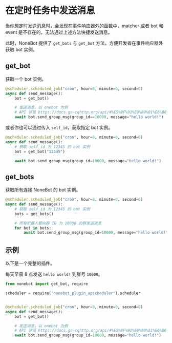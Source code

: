 # 在定时任务中发送消息

当你想定时发送消息时，会发现在事件响应器外的函数中，matcher 或者 bot 和 event 是不存在的，无法通过上述方法快捷发送消息。

此时，NoneBot 提供了 `get_bots` 与 `get_bot` 方法，方便开发者在事件响应器外获取 bot 实例。

## get_bot

获取一个 bot 实例。

```python
@scheduler.scheduled_job("cron", hour=8, minute=0, second=0)
async def send_message():
    bot = get_bot()

    # 发送消息，以 onebot 为例
    # API 详见 https://docs.go-cqhttp.org/api/#%E5%8F%91%E9%80%81%E6%B6%88%E6%81%AF
    await bot.send_group_msg(group_id==10000, message="hello world!")
```

或者你也可以通过传入 `self_id`，获取指定 bot 实例。

```python
@scheduler.scheduled_job("cron", hour=8, minute=0, second=0)
async def send_message():
    # 获取 self_id 为 12345 的 bot 实例
    bot = get_bot("12345")

    await bot.send_group_msg(group_id=10000, message="hello world!")
```

## get_bots

获取所有连接 NoneBot 的 bot 实例。

```python
@scheduler.scheduled_job("cron", hour=8, minute=0, second=0)
async def send_message():
    # 获取 self_id 为 12345 的 bot 实例
    bots = get_bots()

    # 所有机器人都向群 ID 为 10000 的群发送消息
    for bot in bots:
        await bot.send_group_msg(group_id=10000, message="hello world!")
```

## 示例

以下是一个完整的插件。

每天早晨 8 点发送 `hello world!` 到群号 `10000`。

```python
from nonebot import get_bot, require

scheduler = require("nonebot_plugin_apscheduler").scheduler


@scheduler.scheduled_job("cron", hour=8, minute=0, second=0)
async def send_message():
    bot = get_bot()

    # 发送消息，以 onebot 为例
    # API 详见 https://docs.go-cqhttp.org/api/#%E5%8F%91%E9%80%81%E6%B6%88%E6%81%AF
    await bot.send_group_msg(group_id=10000, message="hello world!")
```
